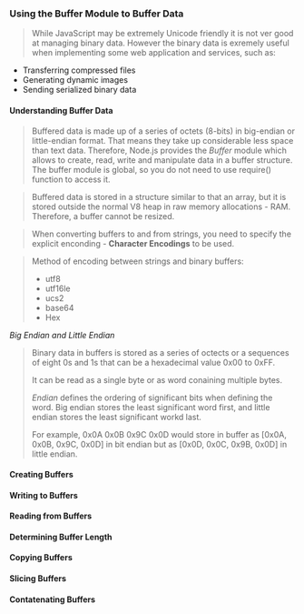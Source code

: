 ### Using the Buffer Module to Buffer Data

> While JavaScript may be extremely Unicode friendly it is not ver good at managing binary data. 
> However the binary data is exremely useful when implementing some web application and services, 
> such as:
  - Transferring compressed files
  - Generating dynamic images
  - Sending serialized binary data
  
#### Understanding Buffer Data
> Buffered data is made up of a series of octets (8-bits) in big-endian or little-endian format.
> That means they take up considerable less space than text data.
> Therefore, Node.js provides the *Buffer* module which allows to create, read, write and
> manipulate data in a buffer structure. 
> The buffer module is global, so you do not need to use require() function to access it.

> Buffered data is stored in a structure similar to that an array, but it is stored outside the
> normal V8 heap in raw memory allocations - RAM. Therefore, a buffer cannot be resized.

> When converting buffers to and from strings, you need to specify the explicit enconding - 
> **Character Encodings** to be used. 

> Method of encoding between strings and binary buffers:
>	- utf8
>	- utf16le
>	- ucs2
>	- base64
>	- Hex

*Big Endian and Little Endian*
> Binary data in buffers is stored as a series of octects or a sequences of eight 0s
> and 1s that can be a hexadecimal value 0x00 to 0xFF.
>
> It can be read as a single byte or as word conaining multiple bytes.
>
> *Endian* defines the ordering of significant bits when defining the word.
> Big endian stores the least significant word first, and little endian stores
> the least significant workd last.
>
> For example, 0x0A 0x0B 0x9C 0x0D would store in buffer as [0x0A, 0x0B, 0x9C, 0x0D]
> in bit endian but as [0x0D, 0x0C, 0x9B, 0x0D] in little endian.

#### Creating Buffers
#### Writing to Buffers
#### Reading from Buffers
#### Determining Buffer Length
#### Copying Buffers
#### Slicing Buffers
#### Contatenating Buffers

